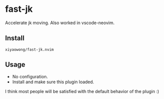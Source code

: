 # fast-jk

Accelerate jk moving. Also worked in vscode-neovim.

## Install

`xiyaowong/fast-jk.nvim`

## Usage

- No configuration.
- Install and make sure this plugin loaded.

I think most people will be satisfied with the default behavior of the plugin :)
